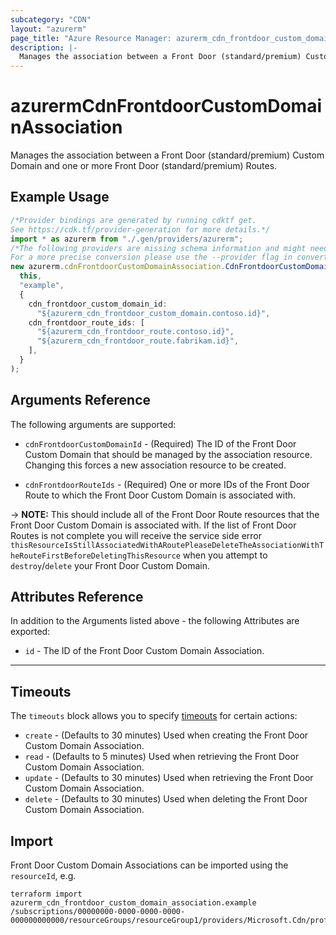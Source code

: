 ```yaml
---
subcategory: "CDN"
layout: "azurerm"
page_title: "Azure Resource Manager: azurerm_cdn_frontdoor_custom_domain_association"
description: |-
  Manages the association between a Front Door (standard/premium) Custom Domain and one or more Front Door (standard/premium) Routes.
---
```


# azurermCdnFrontdoorCustomDomainAssociation

Manages the association between a Front Door (standard/premium) Custom Domain and one or more Front Door (standard/premium) Routes.

## Example Usage

```typescript
/*Provider bindings are generated by running cdktf get.
See https://cdk.tf/provider-generation for more details.*/
import * as azurerm from "./.gen/providers/azurerm";
/*The following providers are missing schema information and might need manual adjustments to synthesize correctly: azurerm.
For a more precise conversion please use the --provider flag in convert.*/
new azurerm.cdnFrontdoorCustomDomainAssociation.CdnFrontdoorCustomDomainAssociation(
  this,
  "example",
  {
    cdn_frontdoor_custom_domain_id:
      "${azurerm_cdn_frontdoor_custom_domain.contoso.id}",
    cdn_frontdoor_route_ids: [
      "${azurerm_cdn_frontdoor_route.contoso.id}",
      "${azurerm_cdn_frontdoor_route.fabrikam.id}",
    ],
  }
);

```

## Arguments Reference

The following arguments are supported:

*   `cdnFrontdoorCustomDomainId` - (Required) The ID of the Front Door Custom Domain that should be managed by the association resource. Changing this forces a new association resource to be created.

*   `cdnFrontdoorRouteIds` - (Required) One or more IDs of the Front Door Route to which the Front Door Custom Domain is associated with.

\-> **NOTE:** This should include all of the Front Door Route resources that the Front Door Custom Domain is associated with. If the list of Front Door Routes is not complete you will receive the service side error `thisResourceIsStillAssociatedWithARoutePleaseDeleteTheAssociationWithTheRouteFirstBeforeDeletingThisResource` when you attempt to `destroy`/`delete` your Front Door Custom Domain.

## Attributes Reference

In addition to the Arguments listed above - the following Attributes are exported:

* `id` - The ID of the Front Door Custom Domain Association.

***

## Timeouts

The `timeouts` block allows you to specify [timeouts](https://www.terraform.io/docs/configuration/resources.html#timeouts) for certain actions:

* `create` - (Defaults to 30 minutes) Used when creating the Front Door Custom Domain Association.
* `read` - (Defaults to 5 minutes) Used when retrieving the Front Door Custom Domain Association.
* `update` - (Defaults to 30 minutes) Used when retrieving the Front Door Custom Domain Association.
* `delete` - (Defaults to 30 minutes) Used when deleting the Front Door Custom Domain Association.

## Import

Front Door Custom Domain Associations can be imported using the `resourceId`, e.g.

```console
terraform import azurerm_cdn_frontdoor_custom_domain_association.example /subscriptions/00000000-0000-0000-0000-000000000000/resourceGroups/resourceGroup1/providers/Microsoft.Cdn/profiles/profile1/associations/assoc1
```

